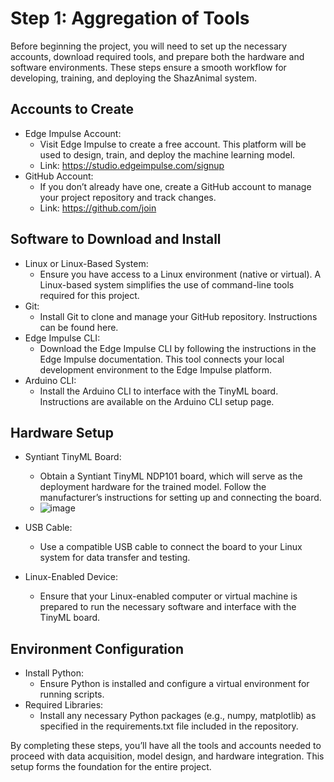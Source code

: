 # Step 1: Aggregation of Tools
Before beginning the project, you will need to set up the necessary accounts, download required tools, and prepare both the hardware and software environments. These steps ensure a smooth workflow for developing, training, and deploying the ShazAnimal system.

## Accounts to Create
- Edge Impulse Account:
  - Visit Edge Impulse to create a free account. This platform will be used to design, train, and deploy the machine learning model.
  - Link: https://studio.edgeimpulse.com/signup
- GitHub Account:
  - If you don’t already have one, create a GitHub account to manage your project repository and track changes.
  - Link: https://github.com/join

## Software to Download and Install
- Linux or Linux-Based System:
  - Ensure you have access to a Linux environment (native or virtual). A Linux-based system simplifies the use of command-line tools required for this project.
- Git:
  - Install Git to clone and manage your GitHub repository. Instructions can be found here.
- Edge Impulse CLI:
  - Download the Edge Impulse CLI by following the instructions in the Edge Impulse documentation. This tool connects your local development environment to the Edge Impulse platform.
- Arduino CLI:
  - Install the Arduino CLI to interface with the TinyML board. Instructions are available on the Arduino CLI setup page.

## Hardware Setup
- Syntiant TinyML Board:
  - Obtain a Syntiant TinyML NDP101 board, which will serve as the deployment hardware for the trained model. Follow the manufacturer’s instructions for setting up and connecting the board.
  - ![image](https://github.com/user-attachments/assets/ff92aed9-8043-4ab8-a8ff-2dbeace2d171)

- USB Cable:
  - Use a compatible USB cable to connect the board to your Linux system for data transfer and testing.
    
- Linux-Enabled Device:
  - Ensure that your Linux-enabled computer or virtual machine is prepared to run the necessary software and interface with the TinyML board.

## Environment Configuration
- Install Python:
  - Ensure Python is installed and configure a virtual environment for running scripts.
- Required Libraries:
  - Install any necessary Python packages (e.g., numpy, matplotlib) as specified in the requirements.txt file included in the repository.

By completing these steps, you’ll have all the tools and accounts needed to proceed with data acquisition, model design, and hardware integration. This setup forms the foundation for the entire project.

